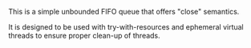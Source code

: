 This is a simple unbounded FIFO queue that offers "close" semantics.

It is designed to be used with try-with-resources and ephemeral virtual threads to ensure proper clean-up of threads.
